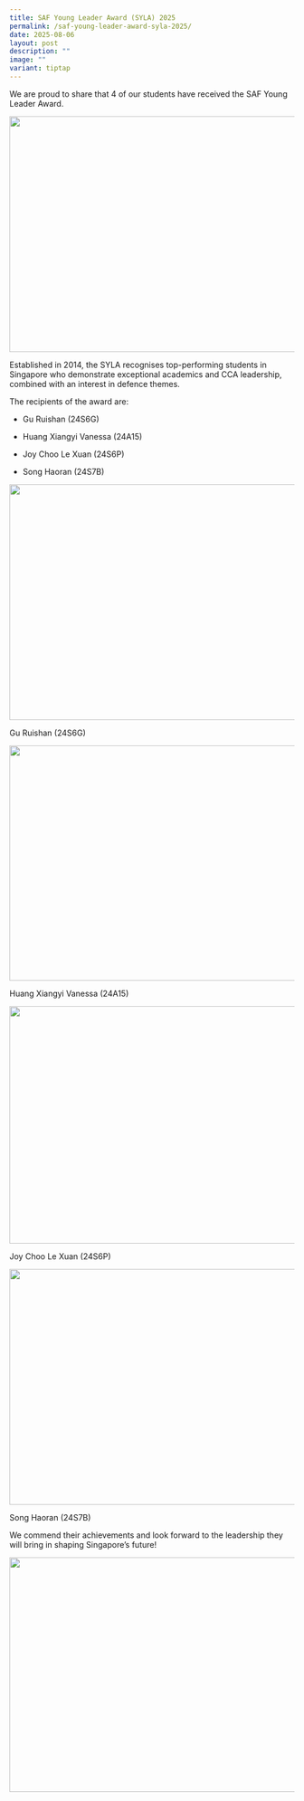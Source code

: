 ```yaml
---
title: SAF Young Leader Award (SYLA) 2025
permalink: /saf-young-leader-award-syla-2025/
date: 2025-08-06
layout: post
description: ""
image: ""
variant: tiptap
---
```

<p>We are proud to share that 4 of our students have received the SAF Young
Leader Award.</p>
<div class="isomer-image-wrapper">
<img style="margin-left:0px;margin-top:0px;" height="417" width="624" src="https://lh7-rt.googleusercontent.com/docsz/AD_4nXdxPC-seIqtUOO4bIE3E806N_0URjFWLUVk-a9JuPo2k-ZPzsrkVsLzlMEXMVc68Wc8Gq2azrwZNx-_TiVARQKdgb7opx8SGhYmvil821Oyy4iQ0F9L4XUGp1b5aOCJWQ4T13BDxQ?key=QB6L0CBVj8WkbGB_dSNQqA">
</div>
<p>Established in 2014, the SYLA recognises top-performing students in Singapore
who demonstrate exceptional academics and CCA leadership, combined with
an interest in defence themes.</p>
<p>The recipients of the award are:&nbsp;&nbsp;</p>
<ul>
<li>
<p>Gu Ruishan (24S6G)</p>
</li>
</ul>
<ul>
<li>
<p>Huang Xiangyi Vanessa (24A15)</p>
</li>
</ul>
<ul>
<li>
<p>Joy Choo Le Xuan (24S6P)</p>
</li>
</ul>
<ul>
<li>
<p>Song Haoran (24S7B)</p>
</li>
</ul>
<div class="isomer-image-wrapper">
<img style="margin-left:0px;margin-top:0px;" height="417" width="624" src="https://lh7-rt.googleusercontent.com/docsz/AD_4nXc4GUGA2MHcfnHpjg3Y6aoOGljsT7WqM76CLGfIf1S9Yo2mfeOXZyYIJbLk3hHdLk0I_X-UszK7HGg2meAGzkIpIcb4DQMMxOCwBT5ydDa-15iDQfA9ectv06Gfps8iENFu0z0Vfw?key=QB6L0CBVj8WkbGB_dSNQqA">
</div>
<p>Gu Ruishan (24S6G)</p>
<div class="isomer-image-wrapper">
<img style="margin-left:0px;margin-top:0px;" height="416" width="624" src="https://lh7-rt.googleusercontent.com/docsz/AD_4nXfgqabWL2PIuYhITA6LHf8k7G-sjCQo1gWb3xuzlfFZVf9LZ-7PhUilanfupbUnIiHAjgYrZ4hjmsHNz2QlReKeHh_w8PHn4ynsbasS-lyzrTL2_u--U9V8OWd3j1_9kHySWnURYA?key=QB6L0CBVj8WkbGB_dSNQqA">
</div>
<p>Huang Xiangyi Vanessa (24A15)</p>
<div class="isomer-image-wrapper">
<img style="margin-left:0px;margin-top:0px;" height="420" width="624" src="https://lh7-rt.googleusercontent.com/docsz/AD_4nXdGXfokcTqKzB-YBirlexKTkz5C0Dpl0qtpRwOrgQ2-0ylVcMduOS4ExR33i7k_RmOBEuXm1kMjU3pJehSBAN1L3OZyjKpLTjWuI3fHZUsbcdt2BNHdAmdwadVTsdvKdxSrV_MUwQ?key=QB6L0CBVj8WkbGB_dSNQqA">
</div>
<p>Joy Choo Le Xuan (24S6P)</p>
<div class="isomer-image-wrapper">
<img style="margin-left:0px;margin-top:0px;" height="417" width="624" src="https://lh7-rt.googleusercontent.com/docsz/AD_4nXeFPKO85FgYA2ZpvBfAXfCNpeCT_bGUK3-hBqAdMRdWI1rMPZP5yKBof0__Hj0t0_vAzae1vQV36b58dEZheu5Vxm7f7uvGSfBrsI2HbVwTgYNwxh7_82nqwELdVWS9B0xaZGUi0g?key=QB6L0CBVj8WkbGB_dSNQqA">
</div>
<p>Song Haoran (24S7B)</p>
<p>We commend their achievements and look forward to the leadership they
will bring in shaping Singapore’s future!</p>
<div class="isomer-image-wrapper">
<img style="margin-left:0px;margin-top:0px;" height="415" width="624" src="https://lh7-rt.googleusercontent.com/docsz/AD_4nXfftdwMRTnmvkVftznxJZitZdcsSR3XNr1FYj2zuhKRe_2ERzxKhoU2s8C7PGslW3mSR7vpcsGWAZp9U-0ZEThLcK6qAbOJnagqXrmXvSTdgQ2n3dy58ur9txLDrIxMMymXh8Y-?key=QB6L0CBVj8WkbGB_dSNQqA">
</div>
<p>
<br>
</p>
<p></p>
<p></p>